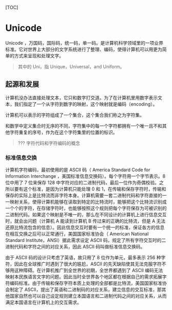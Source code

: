 [TOC]

# Unicode

Unicode ，万国码，国际码，统一码，单一码。是计算机科学领域里的一项业界标准。它对世界上大部分的文字系统进行了整理、编码，使得计算机可以用更为简单的方式来呈现和处理文字。

> 其中的 Uni，指 Unique，Universal，and Uniform。

## 起源和发展

计算机没办法直接处理文本，它只和数字打交道。为了在计算机里用数字表示文本，我们指定了一个从字符到数字的映射，这个映射就是编码（encoding）。

计算机可以表示的字符组成了一个集合，这个集合我们称之为字符集。

和数学中定义集合时无序的不同，字符集中的每一个字符都拥有一个唯一且不和其他字符重复的序号，作为在这个字符集里的位置的标识。

> ??? 字符代码和字符编码的概念

### 标准信息交换

计算机字符编码，最初使用的是 ASCII 码（ America Standard Code for Information Interchange ，美国标准信息交换码）。每个字符用一个字节表示。8 位中用了 7 位来保存 128 中字符对应的二进制代码，最后一位作为奇偶校验。之所以要有这个标准，是因为计算机只能处理 0 和 1，在传输和保存字符时，传输和保存的实际上是比特流而非字符本身。计算机需要一套二进制代码和字符直接的一一映射关系，使得计算机能够在读取到特定的比特流时，能够把这个比特流识别成一个个的字符，在存储字符时，也能够按照这个规则把每个字符保存为可被识别的二进制代码。如果这个映射是不唯一的，那么在不同设计的计算机上进行信息交互时，就会出问题（计算机 A 能读到计算机 B 传过来的正确的比特流，但是 A 无法还原比特流包含的信息）。因此信息交互时要有一个统一的标准，保证各方的信息在相互交换之后可以正常通行，美国国家标准协会（ American National Standard Institute，ANSI）据此需求设定 ASCII 码，规定了所有字符交互时的二进制代码和字符之间的对应关系，因此 ASCII 码叫做标准信息交换码。

由于 ASCII 码的设计只考虑了英语，故只用了 8 位作为单元，最多表示 256 种字符，因此在全球推广时遇到了很大的尴尬，ASCII 的先天缺陷使其无法克服字符不够用这种障碍。在计算机推广到全世界的初期，全世界都遇到了 ASCII 编码无法映射本民族语言文字的问题。因此当时全世界各个地区都在根据自己的需求拓展字符编码标准。由于传输和保存字符本质上处理的全部都是比特流，美国国家标准协会制定了 ASCII，提出了英语和二进制码的对应关系，建立信息的交互标准，那其他国家自然也可以自己设定规则建立本国语言和二进制代码之间的对应关系，从而满足本国语言在计算机上的交互需求。